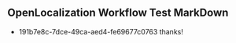 ## OpenLocalization Workflow Test MarkDown
* 191b7e8c-7dce-49ca-aed4-fe69677c0763 thanks!

<!--HONumber=Jul16_HO3-->



